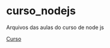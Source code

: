# curso_nodejs
Arquivos das aulas do curso de node js

[Curso](https://erickwendel.teachable.com/courses/enrolled/448292)
